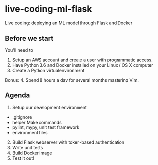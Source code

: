 # live-coding-ml-flask

Live coding: deploying an ML model through Flask and Docker

## Before we start

You'll need to
1. Setup an AWS account and create a user with programmatic access.
2. Have Python 3.6 and Docker installed on your Linux / OS X computer
3. Create a Python virtualenvironment

Bonus:
4. Spend 8 hours a day for several months mastering Vim.

## Agenda

1. Setup our development environment
  - .gitignore
  - helper Make commands
  - pylint, mypy, unit test framework
  - environment files
2. Build Flask webserver with token-based authentication
3. Write unit tests
4. Build Docker image
5. Test it out!
